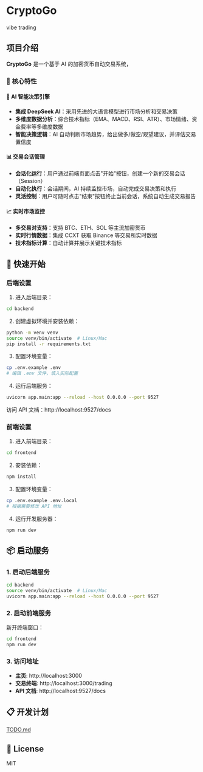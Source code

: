 # CryptoGo

vibe trading

## 项目介绍

**CryptoGo** 是一个基于 AI 的加密货币自动交易系统，

### 🎯 核心特性

#### 🤖 AI 智能决策引擎
- **集成 DeepSeek AI**：采用先进的大语言模型进行市场分析和交易决策
- **多维度数据分析**：综合技术指标（EMA、MACD、RSI、ATR）、市场情绪、资金费率等多维度数据
- **智能决策逻辑**：AI 自动判断市场趋势，给出做多/做空/观望建议，并评估交易置信度

#### 📊 交易会话管理
- **会话化运行**：用户通过前端页面点击"开始"按钮，创建一个新的交易会话（Session）
- **自动化执行**：会话期间，AI 持续监控市场，自动完成交易决策和执行
- **灵活控制**：用户可随时点击"结束"按钮终止当前会话，系统自动生成交易报告

#### 📈 实时市场监控
- **多交易对支持**：支持 BTC、ETH、SOL 等主流加密货币
- **实时行情数据**：集成 CCXT 获取 Binance 等交易所实时数据
- **技术指标计算**：自动计算并展示关键技术指标

## 🚀 快速开始

### 后端设置

1. 进入后端目录：
```bash
cd backend
```

2. 创建虚拟环境并安装依赖：
```bash
python -m venv venv
source venv/bin/activate  # Linux/Mac
pip install -r requirements.txt
```

3. 配置环境变量：
```bash
cp .env.example .env
# 编辑 .env 文件，填入实际配置
```

4. 运行后端服务：
```bash
uvicorn app.main:app --reload --host 0.0.0.0 --port 9527
```

访问 API 文档：http://localhost:9527/docs

### 前端设置

1. 进入前端目录：
```bash
cd frontend
```

2. 安装依赖：
```bash
npm install
```

3. 配置环境变量：
```bash
cp .env.example .env.local
# 根据需要修改 API 地址
```

4. 运行开发服务器：
```bash
npm run dev
```

## 📦 启动服务

### 1. 启动后端服务

```bash
cd backend
source venv/bin/activate  # Linux/Mac
uvicorn app.main:app --reload --host 0.0.0.0 --port 9527
```

### 2. 启动前端服务

新开终端窗口：

```bash
cd frontend
npm run dev
```

### 3. 访问地址

- **主页**: http://localhost:3000
- **交易终端**: http://localhost:3000/trading
- **API 文档**: http://localhost:9527/docs

## 📋 开发计划
[TODO.md](./TODO.md)


## 📄 License

MIT

